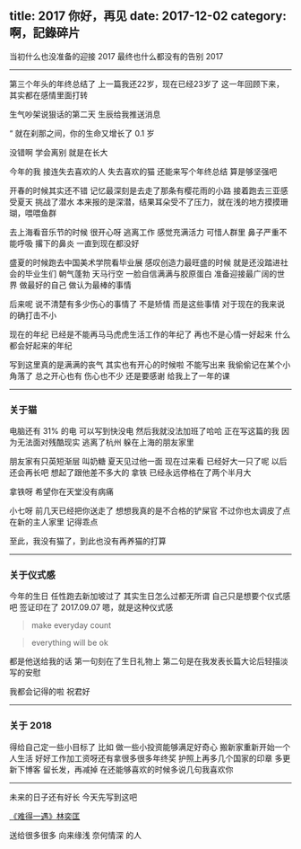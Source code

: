 title: 2017 你好，再见
date: 2017-12-02
category: 啊，記錄碎片
---

当初什么也没准备的迎接 2017
最终也什么都没有的告别 2017

<!-- more -->

---

第三个年头的年终总结了
上一篇我还22岁，现在已经23岁了
这一年回顾下来，其实都在感情里面打转

生气吵架说狠话的第二天
生辰给我推送消息

“ 就在刹那之间，你的生命又增长了 0.1 岁

没错啊
学会离别
就是在长大

今年的我
接连失去喜欢的人 失去喜欢的猫
还能来写个年终总结
算是够坚强吧

开春的时候其实还不错
记忆最深刻是去走了那条有樱花雨的小路
接着跑去三亚感受夏天
挑战了潜水
本来报的是深潜，结果耳朵受不了压力，就在浅的地方摸摸珊瑚，喂喂鱼群

去上海看音乐节的时候
很开心呀 逃离工作 感觉充满活力 
可惜人群里 鼻子严重不能呼吸
撂下的鼻炎 一直到现在都没好

盛夏的时候跑去中国美术学院看毕业展
感叹创造力最旺盛的时候
就是还没踏进社会的毕业生们
朝气蓬勃 天马行空
一脸自信满满与胶原蛋白 准备迎接最广阔的世界
做最好的自己 做认为最棒的事情

后来呢
说不清楚有多少伤心的事情了
不是矫情
而是这些事情
对于现在的我来说 的确打击不小

现在的年纪
已经是不能再马马虎虎生活工作的年纪了
再也不是心情一好起来 什么都会好起来的年纪

写到这里真的是满满的丧气
其实也有开心的时候啦
不能写出来 我偷偷记在某个小角落了
总之开心也有 伤心也不少
还是要感谢 给我上了一年的课

---

### 关于猫

电脑还有 31% 的电
可以写到快没电 然后我就没法加班了哈哈
正在写这篇的我 因为无法面对残酷现实
逃离了杭州 躲在上海的朋友家里

朋友家有只英短渐层 叫奶糖 夏天见过他一面
现在过来看 已经好大一只了呢 以后还会再长吧
想起了跟他差不多大的 拿铁
已经永远停格在了两个半月大

拿铁呀 
希望你在天堂没有病痛

小七呀 
前几天已经把你送走了 想想我真的是不合格的铲屎官
不过你也太调皮了点 在新的主人家里 记得乖点

至此，我没有猫了，到此也没有再养猫的打算

---

### 关于仪式感

今年的生日
任性跑去新加坡过了
其实生日怎么过都无所谓
自己只是想要个仪式感吧
签证印在了 2017.09.07 
嗯，就是这种仪式感

> make everyday count

> everything will be ok

都是他送给我的话
第一句刻在了生日礼物上
第二句是在我发表长篇大论后轻描淡写的安慰

我都会记得的啦
祝君好

---

### 关于 2018

得给自己定一些小目标了
比如 
做一些小投资能够满足好奇心
搬新家重新开始一个人生活
好好工作加工资呀还有拿很多很多年终奖
护照上再多几个国家的印章
多更新下博客
留长发，再减掉
在还能够喜欢的时候多说几句我喜欢你

---

未来的日子还有好长
今天先写到这吧

[《难得一遇》林奕匡](https://i.y.qq.com/v8/playsong.html?songid=200439449&source=yqq#wechat_redirect)

送给很多很多 向来缘浅 奈何情深 的人